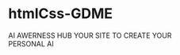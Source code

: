 # htmlCss-GDME
 AI AWERNESS HUB
     YOUR SITE TO CREATE YOUR  
                   PERSONAL AI   
                   